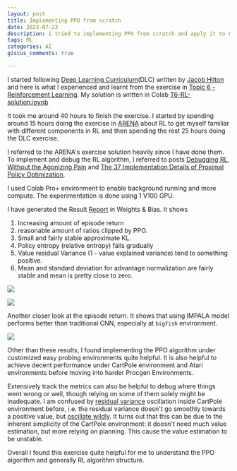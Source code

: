 ```yaml
---
layout: post
title: Implementing PPO from scratch
date: 2023-07-23
description: I tried to implementing PPO from scratch and apply it to Procgen environment. Here is what I learnt.
tags: ML
categories: AI
giscus_comments: true

---
```


I started following [Deep Learning Curriculum](https://github.com/jacobhilton/deep_learning_curriculum/tree/master)(DLC) written by [Jacob Hilton](https://www.jacobh.co.uk/) and here is what I experienced and learnt from the exercise in [Topic 6 - Reinforcement Learning](https://github.com/jacobhilton/deep_learning_curriculum/blob/master/6-Reinforcement-Learning.md). My solution is written in Colab [T6-RL-solution.ipynb](https://colab.research.google.com/drive/1n8EhT0RHxdS1MIgiPQkvjDX7sD7Mpxoy?usp=sharing)

It took me around 40 hours to finish the exercise. I started by spending around 15 hours doing the exercise in [ARENA](https://github.com/callummcdougall/ARENA_2.0/tree/main) about RL to get myself familiar with different components in RL and then spending the rest 25 hours doing the DLC exercise. 

I referred to the ARENA's exercise solution heavily since I have done them. To implement and debug the RL algorithm, I referred to posts [Debugging RL, Without the Agonizing Pain](https://andyljones.com/posts/rl-debugging.html) and [The 37 Implementation Details of Proximal Policy Optimization](https://iclr-blog-track.github.io/2022/03/25/ppo-implementation-details/).

I used Colab Pro+ environment to enable background running and more compute. The experimentation is done using 1 V100 GPU.

I have generated the  Result [Report](https://wandb.ai/vincentwang25/PPOProcgen/reports/PPO-Implementation-in-Procgen-Env--Vmlldzo0OTQ3NzE5?accessToken=s9w0lpjb2fjv77ouf1c7nrb2s0zcviymc0mmw8pksr34mnsiblw5x7t7izv5gbhs) in Weights & Bias. It shows

1. Increasing amount of episode return
2. reasonable amount of ratios clipped by PPO.
3. Small and fairly stable approximate KL.
4. Policy entropy (relative entropy) falls gradually
5. Value residual Variance (1 - value explained variance) tend to something positive.
6. Mean and standard deviation for advantage normalization are fairly stable and mean is pretty close to zero.
  
![](https://i.ibb.co/9rkgjbc/2023-07-23-09-12.png)

![](https://i.ibb.co/nQzcTBs/2023-07-23-09-13.png)

Another closer look at the episode return. It shows that using IMPALA model performs better than traditional CNN, especially at `bigfish` environment.

![](https://i.ibb.co/2g1Pjfd/2023-07-23-09-16.png)


Other than these results, I found implementing the PPO algorithm under customized easy probing environments quite helpful. It is also helpful to achieve decent performance under CartPole environment and Atari environments before moving into harder Procgen Environments. 

Extensively track the metrics can also be helpful to debug where things went wrong or well, though relying on some of them solely might be inadequate. I am confused by [residual variance](https://andyljones.com/posts/rl-debugging.html#:~:text=handling%20invalid%20actions.-,Residual%20variance,-The%20variance%20of) oscillation inside CartPole environment before, i.e. the residual variance doesn't go smoothly towards a positive value, but [oscillate wildly](https://wandb.ai//vincentwang25/PPOCart/reports/PPO-CartPPO-CartPole-Wrong-Value-Residual-Variance--Vmlldzo0OTE1NTcw?accessToken=jb0t273joya2ec1a4xaiefydzhb5qd0h1wekl40yo55cr9r6mcz6t25ibj0otim4). It turns out that this can be due to the inherent simplicity of the CartPole environment: it doesn't need much value estimation, but more relying on planning. This cause the value estimation to be unstable.

Overall I found this exercise quite helpful for me to understand the PPO algorithm and generally RL algorithm structure.